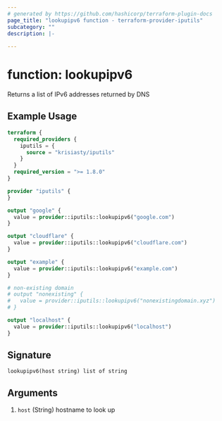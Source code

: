 ```yaml
---
# generated by https://github.com/hashicorp/terraform-plugin-docs
page_title: "lookupipv6 function - terraform-provider-iputils"
subcategory: ""
description: |-
  
---
```


# function: lookupipv6

Returns a list of IPv6 addresses returned by DNS

## Example Usage

```terraform
terraform {
  required_providers {
    iputils = {
      source = "krisiasty/iputils"
    }
  }
  required_version = ">= 1.8.0"
}

provider "iputils" {
}

output "google" {
  value = provider::iputils::lookupipv6("google.com")
}

output "cloudflare" {
  value = provider::iputils::lookupipv6("cloudflare.com")
}

output "example" {
  value = provider::iputils::lookupipv6("example.com")
}

# non-existing domain
# output "nonexisting" {
#   value = provider::iputils::lookupipv6("nonexistingdomain.xyz")
# }

output "localhost" {
  value = provider::iputils::lookupipv6("localhost")
}
```

## Signature

<!-- signature generated by tfplugindocs -->
```text
lookupipv6(host string) list of string
```

## Arguments

<!-- arguments generated by tfplugindocs -->
1. `host` (String) hostname to look up
